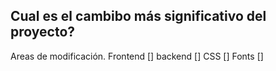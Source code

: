 ## Cual es el cambibo más significativo del proyecto?

Areas de modificación.
Frontend []
backend []
CSS []
Fonts []
